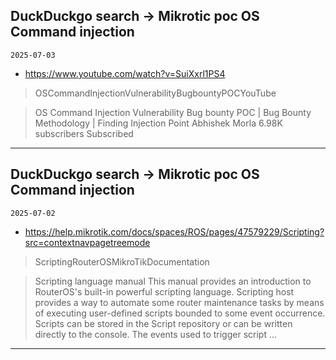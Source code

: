 ## DuckDuckgo search -> Mikrotic poc OS Command injection
`2025-07-03`

* https://www.youtube.com/watch?v=SuiXxrl1PS4

<blockquote>
 OSCommandInjectionVulnerabilityBugbountyPOCYouTube
</blockquote>
<blockquote>
OS Command Injection Vulnerability Bug bounty POC | Bug Bounty Methodology | Finding Injection Point Abhishek Morla 6.98K subscribers Subscribed
</blockquote>

---

## DuckDuckgo search -> Mikrotic poc OS Command injection
`2025-07-02`

* https://help.mikrotik.com/docs/spaces/ROS/pages/47579229/Scripting?src=contextnavpagetreemode

<blockquote>
 ScriptingRouterOSMikroTikDocumentation
</blockquote>
<blockquote>
Scripting language manual This manual provides an introduction to RouterOS's built-in powerful scripting language. Scripting host provides a way to automate some router maintenance tasks by means of executing user-defined scripts bounded to some event occurrence. Scripts can be stored in the Script repository or can be written directly to the console. The events used to trigger script ...
</blockquote>

---

